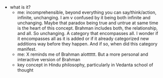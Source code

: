   * what is it?
    * me: incomprehensible, beyond everything you can say/think/action, infinite, unchanging. I am v confused by it being both infinite and unchanging. Maybe that paradox being true and untrue at same time is the heart of this concept. Brahman includes both, the relationship, and all. So unchanging. A category that encompasses all. I wonder if it encompasses all as it is added or if it already categorized new additions way before they happen. And if so, when did this category manifest. 
    * me: X reminds me of Brahman alotttttt. But a more personal and interactive version of Brahman
    * key concept in Hindu philosophy, particularly in Vedanta school of thought 